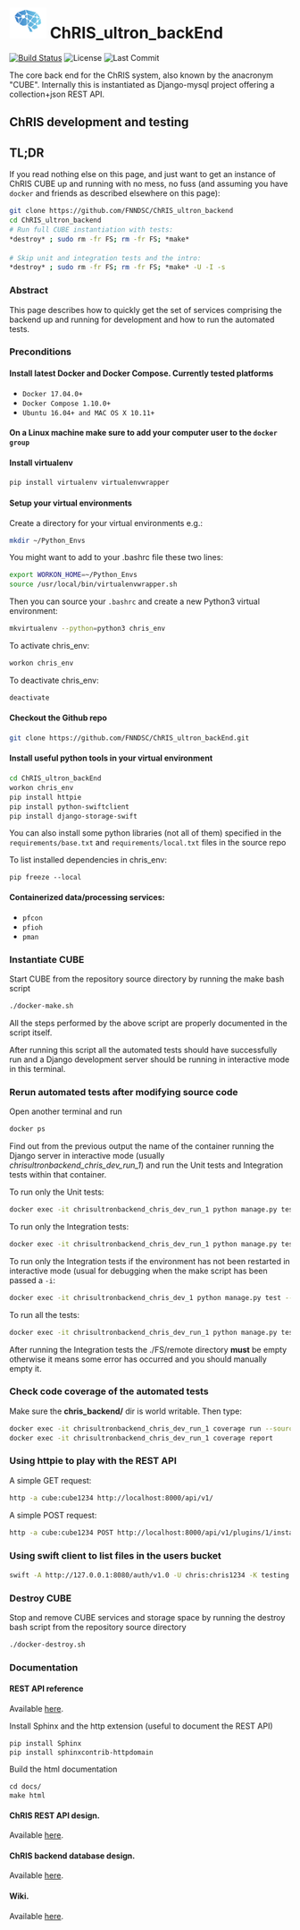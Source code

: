 # ![ChRIS logo](https://github.com/FNNDSC/ChRIS_ultron_backEnd/blob/master/docs/assets/logo_chris.png) ChRIS_ultron_backEnd
[![Build Status](https://travis-ci.org/FNNDSC/ChRIS_ultron_backEnd.svg?branch=master)](https://travis-ci.org/FNNDSC/ChRIS_ultron_backEnd)
![License][license-badge]
![Last Commit][last-commit-badge]

The core back end for the ChRIS system, also known by the anacronym "CUBE". Internally this is instantiated as Django-mysql project offering a collection+json REST API.

## ChRIS development and testing

## TL;DR

If you read nothing else on this page, and just want to get an instance of ChRIS CUBE up and running with no mess, no fuss (and assuming you have `docker` and friends as described elsewhere on this page):

```bash
git clone https://github.com/FNNDSC/ChRIS_ultron_backend
cd ChRIS_ultron_backend
# Run full CUBE instantiation with tests:
*destroy* ; sudo rm -fr FS; rm -fr FS; *make*

# Skip unit and integration tests and the intro:
*destroy* ; sudo rm -fr FS; rm -fr FS; *make* -U -I -s
```

### Abstract

This page describes how to quickly get the set of services comprising the backend up and running for development and how to run the automated tests.

### Preconditions

#### Install latest Docker and Docker Compose. Currently tested platforms
* ``Docker 17.04.0+``
* ``Docker Compose 1.10.0+``
* ``Ubuntu 16.04+ and MAC OS X 10.11+``

#### On a Linux machine make sure to add your computer user to the ``docker group``

#### Install virtualenv
```bash
pip install virtualenv virtualenvwrapper
```

#### Setup your virtual environments
Create a directory for your virtual environments e.g.:
```bash
mkdir ~/Python_Envs
```

You might want to add to your .bashrc file these two lines:
```bash
export WORKON_HOME=~/Python_Envs
source /usr/local/bin/virtualenvwrapper.sh
```

Then you can source your ``.bashrc`` and create a new Python3 virtual environment:

```bash
mkvirtualenv --python=python3 chris_env
```

To activate chris_env:
```bash
workon chris_env
```

To deactivate chris_env:
```bash
deactivate
```

#### Checkout the Github repo
```bash
git clone https://github.com/FNNDSC/ChRIS_ultron_backEnd.git
```

#### Install useful python tools in your virtual environment
```bash
cd ChRIS_ultron_backEnd
workon chris_env
pip install httpie
pip install python-swiftclient
pip install django-storage-swift
```

You can also install some python libraries (not all of them) specified in the ``requirements/base.txt`` and 
``requirements/local.txt`` files in the source repo


To list installed dependencies in chris_env:
```
pip freeze --local
```

#### Containerized data/processing services:

* ``pfcon``
* ``pfioh``
* ``pman``


### Instantiate CUBE

Start CUBE from the repository source directory by running the make bash script

```bash
./docker-make.sh
```
All the steps performed by the above script are properly documented in the script itself. 

After running this script all the automated tests should have successfully run and a Django development server should be running in interactive mode in this terminal.


### Rerun automated tests after modifying source code

Open another terminal and run 
```bash
docker ps
```
Find out from the previous output the name of the container running the Django server in interactive mode (usually *chrisultronbackend_chris_dev_run_1*) and run the Unit tests and Integration tests within that container. 

To run only the Unit tests:

```bash
docker exec -it chrisultronbackend_chris_dev_run_1 python manage.py test --exclude-tag integration
```

To run only the Integration tests:

```bash
docker exec -it chrisultronbackend_chris_dev_run_1 python manage.py test --tag integration
```

To run only the Integration tests if the environment has not been restarted in interactive mode (usual for debugging when the make script has been passed a ``-i``:

```bash
docker exec -it chrisultronbackend_chris_dev_1 python manage.py test --tag integration
```


To run all the tests:

```bash
docker exec -it chrisultronbackend_chris_dev_run_1 python manage.py test 
```

After running the Integration tests the ./FS/remote directory **must** be empty otherwise it means some error has occurred and you should manually empty it.


### Check code coverage of the automated tests
Make sure the **chris_backend/** dir is world writable. Then type:

```bash
docker exec -it chrisultronbackend_chris_dev_run_1 coverage run --source=feeds,plugins,uploadedfiles,users manage.py test
docker exec -it chrisultronbackend_chris_dev_run_1 coverage report
```


### Using httpie to play with the REST API 
A simple GET request:
```bash
http -a cube:cube1234 http://localhost:8000/api/v1/
```
A simple POST request:
```bash
http -a cube:cube1234 POST http://localhost:8000/api/v1/plugins/1/instances/ Content-Type:application/vnd.collection+json Accept:application/vnd.collection+json template:='{"data":[{"name":"dir","value":"./"}]}'
```


### Using swift client to list files in the users bucket
```bash
swift -A http://127.0.0.1:8080/auth/v1.0 -U chris:chris1234 -K testing list users
```


### Destroy CUBE

Stop and remove CUBE services and storage space by running the destroy bash script from the repository source directory

```bash
./docker-destroy.sh
```


### Documentation

#### REST API reference

Available [here](https://fnndsc.github.io/ChRIS_ultron_backEnd).

Install Sphinx and the http extension (useful to document the REST API)
```
pip install Sphinx
pip install sphinxcontrib-httpdomain
```

Build the html documentation
```
cd docs/
make html
```

#### ChRIS REST API design.

Available [here](https://github.com/FNNDSC/ChRIS_ultron_backEnd/wiki/ChRIS-REST-API-design).

#### ChRIS backend database design.

Available [here](https://github.com/FNNDSC/ChRIS_ultron_backEnd/wiki/ChRIS-backend-database-design).

#### Wiki.

Available [here](https://github.com/FNNDSC/ChRIS_ultron_backEnd/wiki).

[license-badge]: https://img.shields.io/github/license/fnndsc/ChRIS_ultron_backEnd.svg
[last-commit-badge]: https://img.shields.io/github/last-commit/fnndsc/ChRIS_ultron_backEnd.svg
